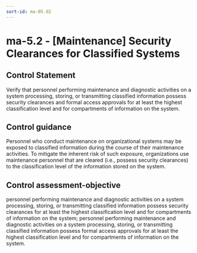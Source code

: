```yaml
---
sort-id: ma-05.02
---
```


# ma-5.2 - \[Maintenance\] Security Clearances for Classified Systems

## Control Statement

Verify that personnel performing maintenance and diagnostic activities on a system processing, storing, or transmitting classified information possess security clearances and formal access approvals for at least the highest classification level and for compartments of information on the system.

## Control guidance

Personnel who conduct maintenance on organizational systems may be exposed to classified information during the course of their maintenance activities. To mitigate the inherent risk of such exposure, organizations use maintenance personnel that are cleared (i.e., possess security clearances) to the classification level of the information stored on the system.

## Control assessment-objective

personnel performing maintenance and diagnostic activities on a system processing, storing, or transmitting classified information possess security clearances for at least the highest classification level and for compartments of information on the system;
personnel performing maintenance and diagnostic activities on a system processing, storing, or transmitting classified information possess formal access approvals for at least the highest classification level and for compartments of information on the system.
